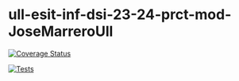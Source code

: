 # ull-esit-inf-dsi-23-24-prct-mod-JoseMarreroUll
[![Coverage Status](https://coveralls.io/repos/github/JoseMarreroUll/ull-esit-inf-dsi-23-24-prct-mod-JoseMarreroUll/badge.svg?branch=main)](https://coveralls.io/github/JoseMarreroUll/ull-esit-inf-dsi-23-24-prct-mod-JoseMarreroUll?branch=main)

[![Tests](https://github.com/JoseMarreroUll/ull-esit-inf-dsi-23-24-prct-mod-JoseMarreroUll/actions/workflows/node.js.yml/badge.svg?branch=main)](https://github.com/JoseMarreroUll/ull-esit-inf-dsi-23-24-prct-mod-JoseMarreroUll/actions/workflows/node.js.yml)
